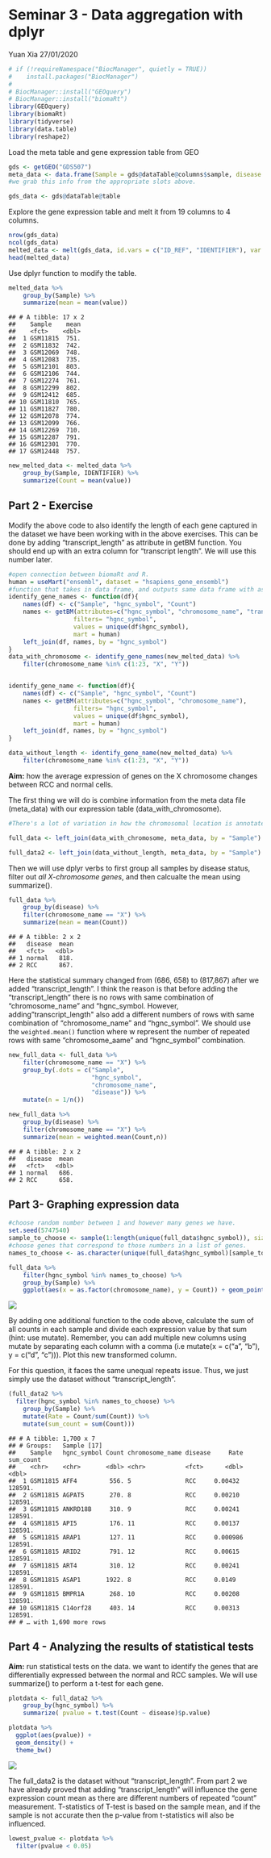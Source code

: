 Seminar 3 - Data aggregation with dplyr
================
Yuan Xia
27/01/2020

``` r
# if (!requireNamespace("BiocManager", quietly = TRUE))
#    install.packages("BiocManager")
# 
# BiocManager::install("GEOquery")
# BiocManager::install("biomaRt")
library(GEOquery)
library(biomaRt)
library(tidyverse)
library(data.table)
library(reshape2)
```

Load the meta table and gene expression table from GEO

``` r
gds <- getGEO("GDS507")
meta_data <- data.frame(Sample = gds@dataTable@columns$sample, disease = gds@dataTable@columns$disease.state)
#we grab this info from the appropriate slots above. 

gds_data <- gds@dataTable@table
```

Explore the gene expression table and melt it from 19 columns to 4
columns.

``` r
nrow(gds_data)
ncol(gds_data)
melted_data <- melt(gds_data, id.vars = c("ID_REF", "IDENTIFIER"), var = "Sample")
head(melted_data)
```

Use dplyr function to modify the table.

``` r
melted_data %>% 
    group_by(Sample) %>% 
    summarize(mean = mean(value))
```

    ## # A tibble: 17 x 2
    ##    Sample    mean
    ##    <fct>    <dbl>
    ##  1 GSM11815  751.
    ##  2 GSM11832  742.
    ##  3 GSM12069  748.
    ##  4 GSM12083  735.
    ##  5 GSM12101  803.
    ##  6 GSM12106  744.
    ##  7 GSM12274  761.
    ##  8 GSM12299  802.
    ##  9 GSM12412  685.
    ## 10 GSM11810  765.
    ## 11 GSM11827  780.
    ## 12 GSM12078  774.
    ## 13 GSM12099  766.
    ## 14 GSM12269  710.
    ## 15 GSM12287  791.
    ## 16 GSM12301  770.
    ## 17 GSM12448  757.

``` r
new_melted_data <- melted_data %>% 
    group_by(Sample, IDENTIFIER) %>% 
    summarize(Count = mean(value))
```

## Part 2 - Exercise

Modify the above code to also identify the length of each gene captured
in the dataset we have been working with in the above exercises. This
can be done by adding “transcript\_length” as attribute in getBM
function. You should end up with an extra column for “transcript
length”. We will use this number later.

``` r
#open connection between biomaRt and R. 
human = useMart("ensembl", dataset = "hsapiens_gene_ensembl")
#function that takes in data frame, and outputs same data frame with associated chromosome annotations.
identify_gene_names <- function(df){
    names(df) <- c("Sample", "hgnc_symbol", "Count")
    names <- getBM(attributes=c("hgnc_symbol", "chromosome_name", "transcript_length"),
                  filters= "hgnc_symbol", 
                  values = unique(df$hgnc_symbol), 
                  mart = human)
    left_join(df, names, by = "hgnc_symbol")
}
data_with_chromosome <- identify_gene_names(new_melted_data) %>% 
    filter(chromosome_name %in% c(1:23, "X", "Y"))


identify_gene_name <- function(df){
    names(df) <- c("Sample", "hgnc_symbol", "Count")
    names <- getBM(attributes=c("hgnc_symbol", "chromosome_name"),
                  filters= "hgnc_symbol", 
                  values = unique(df$hgnc_symbol), 
                  mart = human)
    left_join(df, names, by = "hgnc_symbol")
}

data_without_length <- identify_gene_name(new_melted_data) %>% 
    filter(chromosome_name %in% c(1:23, "X", "Y"))
```

**Aim:** how the average expression of genes on the X chromosome changes
between RCC and normal cells.

The first thing we will do is combine information from the meta data
file (meta\_data) with our expression table
(data\_with\_chromosome).

``` r
#There's a lot of variation in how the chromosomal location is annotated. To simplify things, let's filter out all genes with annotations that are not numeric numbers between 1 and 23, X or Y. 

full_data <- left_join(data_with_chromosome, meta_data, by = "Sample")

full_data2 <- left_join(data_without_length, meta_data, by = "Sample")
```

Then we will use dplyr verbs to first group all samples by disease
status, filter out *all X-chromosome genes*, and then calcualte the mean
using summarize().

``` r
full_data %>% 
    group_by(disease) %>% 
    filter(chromosome_name == "X") %>% 
    summarize(mean = mean(Count))
```

    ## # A tibble: 2 x 2
    ##   disease  mean
    ##   <fct>   <dbl>
    ## 1 normal   818.
    ## 2 RCC      867.

Here the statistical summary changed from (686, 658) to (817,867) after
we added “transcript\_length”. I think the reason is that before adding
the “transcript\_length” there is no rows with same combination of
“chromosome\_name” and “hgnc\_symbol. However,
adding”transcript\_length" also add a different numbers of rows with
same combination of “chromosome\_name” and “hgnc\_symbol”. We should use
the `weighted.mean()` function where w represent the number of repeated
rows with same “chromosome\_aame” and “hgnc\_symbol” combination.

``` r
new_full_data <- full_data %>% 
    filter(chromosome_name == "X") %>% 
    group_by(.dots = c("Sample", 
                       "hgnc_symbol",
                       "chromosome_name",
                       "disease")) %>%
    mutate(n = 1/n())

new_full_data %>% 
    group_by(disease) %>% 
    filter(chromosome_name == "X") %>% 
    summarize(mean = weighted.mean(Count,n))
```

    ## # A tibble: 2 x 2
    ##   disease  mean
    ##   <fct>   <dbl>
    ## 1 normal   686.
    ## 2 RCC      658.

## Part 3- Graphing expression data

``` r
#choose random number between 1 and however many genes we have. 
set.seed(5747540)
sample_to_choose <- sample(1:length(unique(full_data$hgnc_symbol)), size = 100)
#choose genes that correspond to those numbers in a list of genes. 
names_to_choose <- as.character(unique(full_data$hgnc_symbol)[sample_to_choose])

full_data %>% 
    filter(hgnc_symbol %in% names_to_choose) %>% 
    group_by(Sample) %>% 
    ggplot(aes(x = as.factor(chromosome_name), y = Count)) + geom_point()
```

![](semi3_files/figure-gfm/unnamed-chunk-9-1.png)<!-- -->

By adding one additional function to the code above, calculate the sum
of all counts in each sample and divide each expression value by that
sum (hint: use mutate). Remember, you can add multiple new columns using
mutate by separating each column with a comma (i.e mutate(x = c(“a”,
“b”), y = c(“d”, “c”))). Plot this new transformed column.

For this question, it faces the same unequal repeats issue. Thus, we
just simply use the dataset without “transcript\_length”.

``` r
(full_data2 %>% 
  filter(hgnc_symbol %in% names_to_choose) %>% 
    group_by(Sample) %>% 
    mutate(Rate = Count/sum(Count)) %>% 
    mutate(sum_count = sum(Count)))
```

    ## # A tibble: 1,700 x 7
    ## # Groups:   Sample [17]
    ##    Sample   hgnc_symbol Count chromosome_name disease     Rate sum_count
    ##    <chr>    <chr>       <dbl> <chr>           <fct>      <dbl>     <dbl>
    ##  1 GSM11815 AFF4         556. 5               RCC     0.00432    128591.
    ##  2 GSM11815 AGPAT5       270. 8               RCC     0.00210    128591.
    ##  3 GSM11815 ANKRD18B     310. 9               RCC     0.00241    128591.
    ##  4 GSM11815 API5         176. 11              RCC     0.00137    128591.
    ##  5 GSM11815 ARAP1        127. 11              RCC     0.000986   128591.
    ##  6 GSM11815 ARID2        791. 12              RCC     0.00615    128591.
    ##  7 GSM11815 ART4         310. 12              RCC     0.00241    128591.
    ##  8 GSM11815 ASAP1       1922. 8               RCC     0.0149     128591.
    ##  9 GSM11815 BMPR1A       268. 10              RCC     0.00208    128591.
    ## 10 GSM11815 C14orf28     403. 14              RCC     0.00313    128591.
    ## # … with 1,690 more rows

## Part 4 - Analyzing the results of statistical tests

**Aim:** run statistical tests on the data. we want to identify the
genes that are differentially expressed between the normal and RCC
samples. We will use summarize() to perform a t-test for each gene.

``` r
plotdata <- full_data2 %>% 
    group_by(hgnc_symbol) %>% 
    summarize( pvalue = t.test(Count ~ disease)$p.value)

plotdata %>% 
  ggplot(aes(pvalue)) +
  geom_density() +
  theme_bw()
```

![](semi3_files/figure-gfm/unnamed-chunk-11-1.png)<!-- -->

The full\_data2 is the dataset without “transcript\_length”. From part 2
we have already proved that adding “transcript\_length” will influence
the gene expression count mean as there are different numbers of
repeated “count” measurement. T-statistics of T-test is based on the
sample mean, and if the sample is not accurate then the p-value from
t-statistics will also be influenced.

``` r
lowest_pvalue <- plotdata %>% 
  filter(pvalue < 0.05)
```
